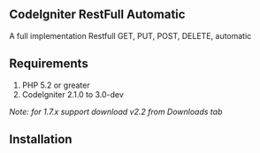 ## CodeIgniter RestFull Automatic


A full implementation Restfull GET, PUT, POST, DELETE, automatic

## Requirements

1. PHP 5.2 or greater
2. CodeIgniter 2.1.0 to 3.0-dev

_Note: for 1.7.x support download v2.2 from Downloads tab_

## Installation
